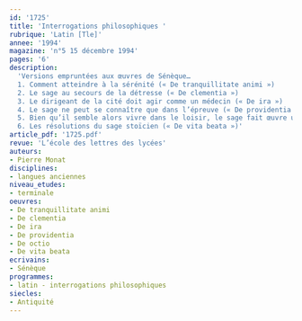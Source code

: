 ```yaml
---
id: '1725'
title: 'Interrogations philosophiques '
rubrique: 'Latin [Tle]'
annee: '1994'
magazine: 'n°5 15 décembre 1994'
pages: '6'
description: 
  'Versions empruntées aux œuvres de Sénèque…
  1. Comment atteindre à la sérénité (« De tranquillitate animi »)
  2. Le sage au secours de la détresse (« De clementia »)
  3. Le dirigeant de la cité doit agir comme un médecin (« De ira »)
  4. Le sage ne peut se connaître que dans l’épreuve (« De providentia »)
  5. Bien qu’il semble alors vivre dans le loisir, le sage fait œuvre utile lorsqu’il se livre à l’étude (« De octio »)
  6. Les résolutions du sage stoïcien (« De vita beata »)'
article_pdf: '1725.pdf'
revue: 'L’école des lettres des lycées'
auteurs:
- Pierre Monat
disciplines:
- langues anciennes
niveau_etudes:
- terminale
oeuvres:
- De tranquillitate animi
- De clementia
- De ira
- De providentia
- De octio
- De vita beata
ecrivains:
- Sénèque
programmes:
- latin - interrogations philosophiques
siecles:
- Antiquité
---
```

